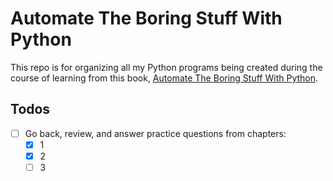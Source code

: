# Automate The Boring Stuff With Python

This repo is for organizing all my Python programs being created during the course of learning from this book, [Automate The Boring Stuff With Python](https://automatetheboringstuff.com/#toc).

## Todos
- [ ] Go back, review, and answer practice questions from chapters:
  - [x] 1
  - [x] 2
  - [ ] 3
